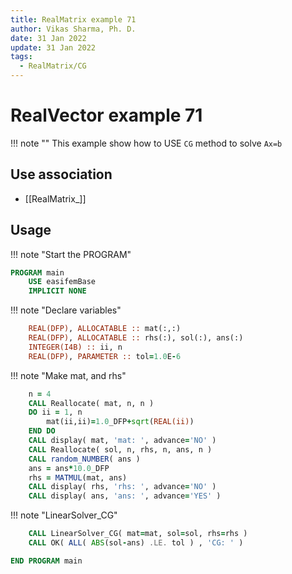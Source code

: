 ```yaml
---
title: RealMatrix example 71
author: Vikas Sharma, Ph. D.
date: 31 Jan 2022
update: 31 Jan 2022
tags:
  - RealMatrix/CG
---
```


# RealVector example 71

!!! note ""
    This example show how to USE `CG` method to solve `Ax=b` 

## Use association

- [[RealMatrix_]]

## Usage

!!! note "Start the PROGRAM"

```fortran
PROGRAM main
    USE easifemBase
    IMPLICIT NONE
```

!!! note "Declare variables"

```fortran
    REAL(DFP), ALLOCATABLE :: mat(:,:)
    REAL(DFP), ALLOCATABLE :: rhs(:), sol(:), ans(:)
    INTEGER(I4B) :: ii, n
    REAL(DFP), PARAMETER :: tol=1.0E-6
```

!!! note "Make mat, and rhs"

```fortran
    n = 4
    CALL Reallocate( mat, n, n )
    DO ii = 1, n
        mat(ii,ii)=1.0_DFP+sqrt(REAL(ii))
    END DO
    CALL display( mat, 'mat: ', advance='NO' )
    CALL Reallocate( sol, n, rhs, n, ans, n )
    CALL random_NUMBER( ans )
    ans = ans*10.0_DFP
    rhs = MATMUL(mat, ans)
    CALL display( rhs, 'rhs: ', advance='NO' )
    CALL display( ans, 'ans: ', advance='YES' )
```

!!! note "LinearSolver_CG"

```fortran
    CALL LinearSolver_CG( mat=mat, sol=sol, rhs=rhs )
    CALL OK( ALL( ABS(sol-ans) .LE. tol ) , 'CG: ' )
```


```fortran
END PROGRAM main
```
